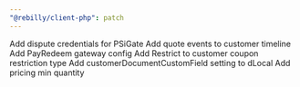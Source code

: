 ```yaml
---
"@rebilly/client-php": patch
---
```


Add dispute credentials for PSiGate
Add quote events to customer timeline
Add PayRedeem gateway config
Add Restrict to customer coupon restriction type
Add customerDocumentCustomField setting to dLocal
Add pricing min quantity
